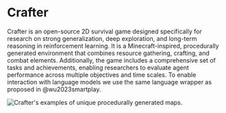 # Crafter

Crafter is an open-source 2D survival game
designed specifically for research on strong generalization, deep
exploration, and long-term reasoning in reinforcement learning. It is a
Minecraft-inspired, procedurally generated environment that combines
resource gathering, crafting, and combat elements. Additionally, the
game includes a comprehensive set of tasks and achievements, enabling
researchers to evaluate agent performance across multiple objectives and
time scales. To enable interaction with language models we use the same
language wrapper as proposed in @wu2023smartplay.

![Crafter's examples of unique procedurally generated
maps.](../imgs/crafter_map.png)